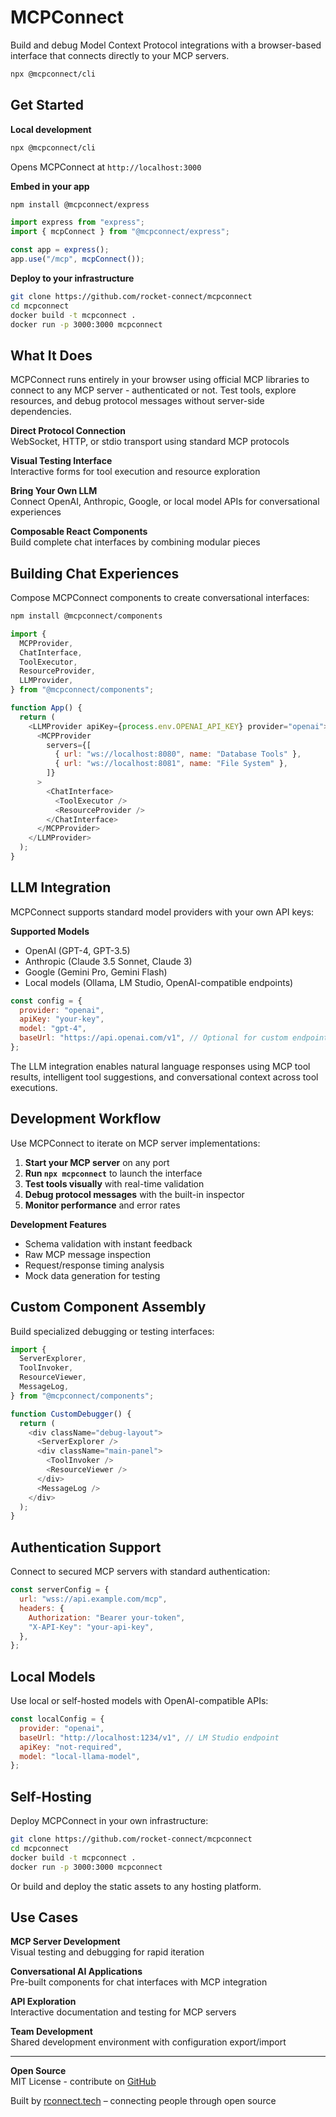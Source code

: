 # MCPConnect

Build and debug Model Context Protocol integrations with a browser-based interface that connects directly to your MCP servers.

```bash
npx @mcpconnect/cli
```

## Get Started

**Local development**

```bash
npx @mcpconnect/cli
```

Opens MCPConnect at `http://localhost:3000`

**Embed in your app**

```bash
npm install @mcpconnect/express
```

```javascript
import express from "express";
import { mcpConnect } from "@mcpconnect/express";

const app = express();
app.use("/mcp", mcpConnect());
```

**Deploy to your infrastructure**

```bash
git clone https://github.com/rocket-connect/mcpconnect
cd mcpconnect
docker build -t mcpconnect .
docker run -p 3000:3000 mcpconnect
```

## What It Does

MCPConnect runs entirely in your browser using official MCP libraries to connect to any MCP server - authenticated or not. Test tools, explore resources, and debug protocol messages without server-side dependencies.

**Direct Protocol Connection**  
WebSocket, HTTP, or stdio transport using standard MCP protocols

**Visual Testing Interface**  
Interactive forms for tool execution and resource exploration

**Bring Your Own LLM**  
Connect OpenAI, Anthropic, Google, or local model APIs for conversational experiences

**Composable React Components**  
Build complete chat interfaces by combining modular pieces

## Building Chat Experiences

Compose MCPConnect components to create conversational interfaces:

```bash
npm install @mcpconnect/components
```

```javascript
import {
  MCPProvider,
  ChatInterface,
  ToolExecutor,
  ResourceProvider,
  LLMProvider,
} from "@mcpconnect/components";

function App() {
  return (
    <LLMProvider apiKey={process.env.OPENAI_API_KEY} provider="openai">
      <MCPProvider
        servers={[
          { url: "ws://localhost:8080", name: "Database Tools" },
          { url: "ws://localhost:8081", name: "File System" },
        ]}
      >
        <ChatInterface>
          <ToolExecutor />
          <ResourceProvider />
        </ChatInterface>
      </MCPProvider>
    </LLMProvider>
  );
}
```

## LLM Integration

MCPConnect supports standard model providers with your own API keys:

**Supported Models**

- OpenAI (GPT-4, GPT-3.5)
- Anthropic (Claude 3.5 Sonnet, Claude 3)
- Google (Gemini Pro, Gemini Flash)
- Local models (Ollama, LM Studio, OpenAI-compatible endpoints)

```javascript
const config = {
  provider: "openai",
  apiKey: "your-key",
  model: "gpt-4",
  baseUrl: "https://api.openai.com/v1", // Optional for custom endpoints
};
```

The LLM integration enables natural language responses using MCP tool results, intelligent tool suggestions, and conversational context across tool executions.

## Development Workflow

Use MCPConnect to iterate on MCP server implementations:

1. **Start your MCP server** on any port
2. **Run `npx mcpconnect`** to launch the interface
3. **Test tools visually** with real-time validation
4. **Debug protocol messages** with the built-in inspector
5. **Monitor performance** and error rates

**Development Features**

- Schema validation with instant feedback
- Raw MCP message inspection
- Request/response timing analysis
- Mock data generation for testing

## Custom Component Assembly

Build specialized debugging or testing interfaces:

```javascript
import {
  ServerExplorer,
  ToolInvoker,
  ResourceViewer,
  MessageLog,
} from "@mcpconnect/components";

function CustomDebugger() {
  return (
    <div className="debug-layout">
      <ServerExplorer />
      <div className="main-panel">
        <ToolInvoker />
        <ResourceViewer />
      </div>
      <MessageLog />
    </div>
  );
}
```

## Authentication Support

Connect to secured MCP servers with standard authentication:

```javascript
const serverConfig = {
  url: "wss://api.example.com/mcp",
  headers: {
    Authorization: "Bearer your-token",
    "X-API-Key": "your-api-key",
  },
};
```

## Local Models

Use local or self-hosted models with OpenAI-compatible APIs:

```javascript
const localConfig = {
  provider: "openai",
  baseUrl: "http://localhost:1234/v1", // LM Studio endpoint
  apiKey: "not-required",
  model: "local-llama-model",
};
```

## Self-Hosting

Deploy MCPConnect in your own infrastructure:

```bash
git clone https://github.com/rocket-connect/mcpconnect
cd mcpconnect
docker build -t mcpconnect .
docker run -p 3000:3000 mcpconnect
```

Or build and deploy the static assets to any hosting platform.

## Use Cases

**MCP Server Development**  
Visual testing and debugging for rapid iteration

**Conversational AI Applications**  
Pre-built components for chat interfaces with MCP integration

**API Exploration**  
Interactive documentation and testing for MCP servers

**Team Development**  
Shared development environment with configuration export/import

---

**Open Source**  
MIT License - contribute on [GitHub](https://github.com/rocket-connect/mcpconnect)

Built by [rconnect.tech](https://rconnect.tech) – connecting people through open source
